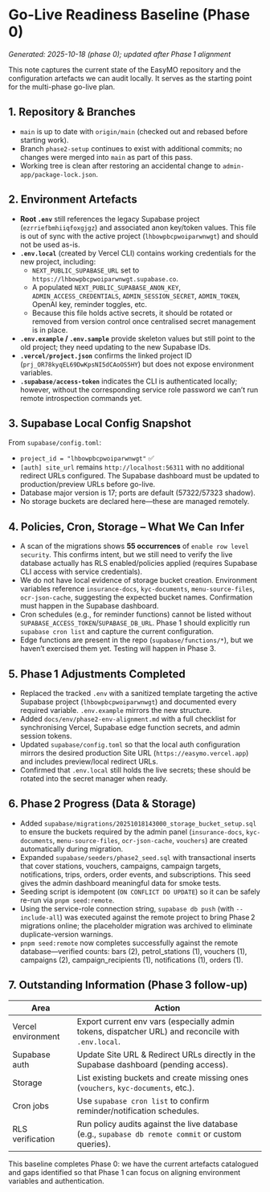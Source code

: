 # Go-Live Readiness Baseline (Phase 0)

_Generated: 2025-10-18 (phase 0); updated after Phase 1 alignment_

This note captures the current state of the EasyMO repository and the configuration artefacts we can audit locally. It serves as the starting point for the multi-phase go-live plan.

## 1. Repository & Branches

- `main` is up to date with `origin/main` (checked out and rebased before starting work).
- Branch `phase2-setup` continues to exist with additional commits; no changes were merged into `main` as part of this pass.
- Working tree is clean after restoring an accidental change to `admin-app/package-lock.json`.

## 2. Environment Artefacts

- **Root `.env`** still references the legacy Supabase project (`ezrriefbmhiiqfoxgjgz`) and associated anon key/token values. This file is out of sync with the active project (`lhbowpbcpwoiparwnwgt`) and should not be used as-is.
- **`.env.local`** (created by Vercel CLI) contains working credentials for the new project, including:
  - `NEXT_PUBLIC_SUPABASE_URL` set to `https://lhbowpbcpwoiparwnwgt.supabase.co`.
  - A populated `NEXT_PUBLIC_SUPABASE_ANON_KEY`, `ADMIN_ACCESS_CREDENTIALS`, `ADMIN_SESSION_SECRET`, `ADMIN_TOKEN`, OpenAI key, reminder toggles, etc.
  - Because this file holds active secrets, it should be rotated or removed from version control once centralised secret management is in place.
- **`.env.example` / `.env.sample`** provide skeleton values but still point to the old project; they need updating to the new Supabase IDs.
- **`.vercel/project.json`** confirms the linked project ID (`prj_OR78kyqEL69DwKpsNI5dCAoOS5HY`) but does not expose environment variables.
- **`.supabase/access-token`** indicates the CLI is authenticated locally; however, without the corresponding service role password we can’t run remote introspection commands yet.

## 3. Supabase Local Config Snapshot

From `supabase/config.toml`:

- `project_id = "lhbowpbcpwoiparwnwgt"` ✅
- `[auth] site_url` remains `http://localhost:56311` with no additional redirect URLs configured. The Supabase dashboard must be updated to production/preview URLs before go-live.
- Database major version is 17; ports are default (57322/57323 shadow).
- No storage buckets are declared here—these are managed remotely.

## 4. Policies, Cron, Storage – What We Can Infer

- A scan of the migrations shows **55 occurrences** of `enable row level security`. This confirms intent, but we still need to verify the live database actually has RLS enabled/policies applied (requires Supabase CLI access with service credentials).
- We do not have local evidence of storage bucket creation. Environment variables reference `insurance-docs`, `kyc-documents`, `menu-source-files`, `ocr-json-cache`, suggesting the expected bucket names. Confirmation must happen in the Supabase dashboard.
- Cron schedules (e.g., for reminder functions) cannot be listed without `SUPABASE_ACCESS_TOKEN`/`SUPABASE_DB_URL`. Phase 1 should explicitly run `supabase cron list` and capture the current configuration.
- Edge functions are present in the repo (`supabase/functions/*`), but we haven’t exercised them yet. Testing will happen in Phase 3.

## 5. Phase 1 Adjustments Completed

- Replaced the tracked `.env` with a sanitized template targeting the active Supabase project (`lhbowpbcpwoiparwnwgt`) and documented every required variable. `.env.example` mirrors the new structure.
- Added `docs/env/phase2-env-alignment.md` with a full checklist for synchronising Vercel, Supabase edge function secrets, and admin session tokens.
- Updated `supabase/config.toml` so that the local auth configuration mirrors the desired production Site URL (`https://easymo.vercel.app`) and includes preview/local redirect URLs.
- Confirmed that `.env.local` still holds the live secrets; these should be rotated into the secret manager when ready.

## 6. Phase 2 Progress (Data & Storage)

- Added `supabase/migrations/20251018143000_storage_bucket_setup.sql` to ensure the buckets required by the admin panel (`insurance-docs`, `kyc-documents`, `menu-source-files`, `ocr-json-cache`, `vouchers`) are created automatically during migration.
- Expanded `supabase/seeders/phase2_seed.sql` with transactional inserts that cover stations, vouchers, campaigns, campaign targets, notifications, trips, orders, order events, and subscriptions. This seed gives the admin dashboard meaningful data for smoke tests.
- Seeding script is idempotent (`ON CONFLICT DO UPDATE`) so it can be safely re-run via `pnpm seed:remote`.
- Using the service-role connection string, `supabase db push` (with `--include-all`) was executed against the remote project to bring Phase 2 migrations online; the placeholder migration was archived to eliminate duplicate-version warnings.
- `pnpm seed:remote` now completes successfully against the remote database—verified counts: bars (2), petrol_stations (1), vouchers (1), campaigns (2), campaign_recipients (1), notifications (1), orders (1).

## 7. Outstanding Information (Phase 3 follow-up)

| Area                | Action                                                                                              |
|---------------------|-----------------------------------------------------------------------------------------------------|
| Vercel environment  | Export current env vars (especially admin tokens, dispatcher URL) and reconcile with `.env.local`. |
| Supabase auth       | Update Site URL & Redirect URLs directly in the Supabase dashboard (pending access).               |
| Storage             | List existing buckets and create missing ones (`vouchers`, `kyc-documents`, etc.).                 |
| Cron jobs           | Use `supabase cron list` to confirm reminder/notification schedules.                                |
| RLS verification    | Run policy audits against the live database (e.g., `supabase db remote commit` or custom queries). |

This baseline completes Phase 0: we have the current artefacts catalogued and gaps identified so that Phase 1 can focus on aligning environment variables and authentication.

